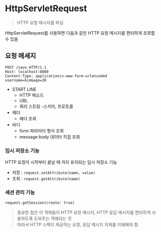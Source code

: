 # HttpServletRequest
> HTTP 요청 메시지를 파싱  

HttpServletRequest를 사용하면 다음과 같은 HTTP 요청 메시지를 편리하게 조회할 수 있음  

## 요청 메세지
```
POST /save HTTP/1.1
Host: localhost:8080
Content-Type: application/x-www-form-urlencoded
username=kim&age=20
```
- START LINE
    - HTTP 메소드
    - URL
    - 쿼리 스트링
    -스키마, 프로토콜
- 헤더
    - 헤더 조회
- 바디
    - form 파라미터 형식 조회
    - message body 데이터 직접 조회

### 임시 저장소 기능
HTTP 요청이 시작부터 끝날 때 까지 유지되는 임시 저장소 기능   
- 저장 : `request.setAttribute(name, value)`
- 조회 : `request.getAttribute(name)`

### 세션 관리 기능
`request.getSession(create: true)`

> 중요한 점은 이 객체들이 HTTP 요청 메시지, HTTP 응답 메시지를 편리하게 사용하도록 도와주는 객체라는 것  
따라서 HTTP 스펙이 제공하는 요청, 응답 메시지 자체를 이해해야 함